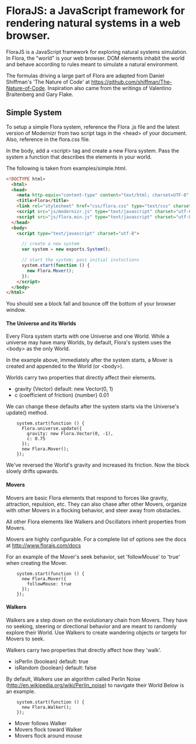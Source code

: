# FloraJS: a JavaScript framework for rendering natural systems in a web browser.

FloraJS is a JavaScript framework for exploring natural systems simulation. In Flora, the "world" is your web browser. DOM elements inhabit the world and behave according to rules meant to simulate a natural environment.

The formulas driving a large part of Flora are adapted from Daniel Shiffman's 'The Nature of Code' at https://github.com/shiffman/The-Nature-of-Code. Inspiration also came from the writings of Valentino Braitenberg and Gary Flake.

## Simple System

To setup a simple Flora system, reference the Flora .js file and the latest version of Modernizr from two script tags in the &lt;head&gt; of your document. Also, reference in the flora.css file.

In the body, add a &lt;script&gt; tag and create a new Flora system. Pass the system a function that describes the elements in your world.

The following is taken from examples/simple.html.

```html
<!DOCTYPE html>
  <html>
  <head>
    <meta http-equiv="content-type" content="text/html; charset=UTF-8" />
    <title>Flora</title>
    <link rel="stylesheet" href="css/flora.css" type="text/css" charset="utf-8">
    <script src="js/modernizr.js" type="text/javascript" charset="utf-8"></script>
    <script src="js/flora.min.js" type="text/javascript" charset="utf-8"></script>
  </head>
  <body>
    <script type="text/javascript" charset="utf-8">

      // create a new system
      var system = new exports.System();

      // start the system; pass initial instuctions
      system.start(function () {
        new Flora.Mover();
      });
    </script>
  </body>
</html>
```

You should see a block fall and bounce off the bottom of your browser window.

#### The Universe and its Worlds

Every Flora system starts with one Universe and one World. While a universe may have many Worlds, by default, Flora's system uses the &lt;body&gt; as the only World.

In the example above, immediately after the system starts, a Mover is created and appended to the World (or &lt;body&gt;).

Worlds carry two properties that directly affect their elements.

* gravity {Vector} default: new Vector(0, 1)
* c (coefficient of friction) {number} 0.01

We can change these defaults after the system starts via the Universe's update() method.

        system.start(function () {
          Flora.universe.update({
            gravity: new Flora.Vector(0, -1),
            c: 0.75
          });
          new Flora.Mover();
        });

We've reversed the World's gravity and increased its friction. Now the block slowly drifts upwards.

#### Movers

Movers are basic Flora elements that respond to forces like gravity, attraction, repulsion, etc. They can also chase after other Movers, organize with other Movers in a flocking behavior, and steer away from obstacles.

All other Flora elements like Walkers and Oscillators inherit properties from Movers.

Movers are highly configurable. For a complete list of options see the docs at http://www.florajs.com/docs

For an example of the Mover's seek behavior, set 'followMouse' to 'true' when creating the Mover.

        system.start(function () {
          new Flora.Mover({
            followMouse: true
          });
        });

#### Walkers

Walkers are a step down on the evolutionary chain from Movers. They have no seeking, steering or directional behavior and are meant to randomly explore their World. Use Walkers to create wandering objects or targets for Movers to seek.

Walkers carry two properties that directly affect how they 'walk'.

* isPerlin {boolean} default: true
* isRandom {boolean} default: false

By default, Walkers use an algorithm called Perlin Noise (http://en.wikipedia.org/wiki/Perlin_noise) to navigate their World Below is an example.

        system.start(function () {
          new Flora.Walker();
        });


- Mover follows Walker
- Movers flock toward Walker
- Movers flock around mouse


